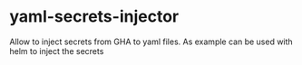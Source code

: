 # yaml-secrets-injector
Allow to inject secrets from GHA to yaml files. As example can be used with helm to inject the secrets
